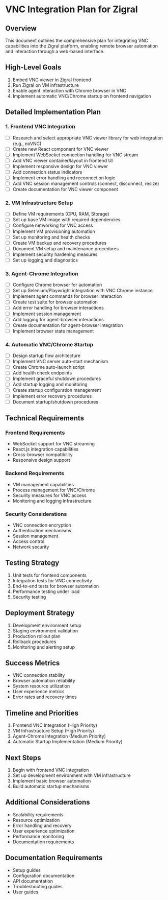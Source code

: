 # VNC Integration Plan for Zigral

## Overview
This document outlines the comprehensive plan for integrating VNC capabilities into the Zigral platform, enabling remote browser automation and interaction through a web-based interface.

## High-Level Goals
1. Embed VNC viewer in Zigral frontend
2. Run Zigral on VM infrastructure
3. Enable agent interaction with Chrome browser in VNC
4. Implement automatic VNC/Chrome startup on frontend navigation

## Detailed Implementation Plan

### 1. Frontend VNC Integration
- [ ] Research and select appropriate VNC viewer library for web integration (e.g., noVNC)
- [ ] Create new React component for VNC viewer
- [ ] Implement WebSocket connection handling for VNC stream
- [ ] Add VNC viewer container/layout in frontend UI
- [ ] Implement responsive design for VNC viewer
- [ ] Add connection status indicators
- [ ] Implement error handling and reconnection logic
- [ ] Add VNC session management controls (connect, disconnect, resize)
- [ ] Create documentation for VNC viewer component

### 2. VM Infrastructure Setup
- [ ] Define VM requirements (CPU, RAM, Storage)
- [ ] Set up base VM image with required dependencies
- [ ] Configure networking for VNC access
- [ ] Implement VM provisioning automation
- [ ] Set up monitoring and health checks
- [ ] Create VM backup and recovery procedures
- [ ] Document VM setup and maintenance procedures
- [ ] Implement security hardening measures
- [ ] Set up logging and diagnostics

### 3. Agent-Chrome Integration
- [ ] Configure Chrome browser for automation
- [ ] Set up Selenium/Playwright integration with VNC Chrome instance
- [ ] Implement agent commands for browser interaction
- [ ] Create test suite for browser automation
- [ ] Add error handling for browser interactions
- [ ] Implement session management
- [ ] Add logging for agent-browser interactions
- [ ] Create documentation for agent-browser integration
- [ ] Implement browser state management

### 4. Automatic VNC/Chrome Startup
- [ ] Design startup flow architecture
- [ ] Implement VNC server auto-start mechanism
- [ ] Create Chrome auto-launch script
- [ ] Add health check endpoints
- [ ] Implement graceful shutdown procedures
- [ ] Add startup logging and monitoring
- [ ] Create startup configuration management
- [ ] Implement error recovery procedures
- [ ] Document startup/shutdown procedures

## Technical Requirements

### Frontend Requirements
- WebSocket support for VNC streaming
- React.js integration capabilities
- Cross-browser compatibility
- Responsive design support

### Backend Requirements
- VM management capabilities
- Process management for VNC/Chrome
- Security measures for VNC access
- Monitoring and logging infrastructure

### Security Considerations
- VNC connection encryption
- Authentication mechanisms
- Session management
- Access control
- Network security

## Testing Strategy
1. Unit tests for frontend components
2. Integration tests for VNC connectivity
3. End-to-end tests for browser automation
4. Performance testing under load
5. Security testing

## Deployment Strategy
1. Development environment setup
2. Staging environment validation
3. Production rollout plan
4. Rollback procedures
5. Monitoring and alerting setup

## Success Metrics
- VNC connection stability
- Browser automation reliability
- System resource utilization
- User experience metrics
- Error rates and recovery times

## Timeline and Priorities
1. Frontend VNC Integration (High Priority)
2. VM Infrastructure Setup (High Priority)
3. Agent-Chrome Integration (Medium Priority)
4. Automatic Startup Implementation (Medium Priority)

## Next Steps
1. Begin with frontend VNC integration
2. Set up development environment with VM infrastructure
3. Implement basic browser automation
4. Build automatic startup mechanisms

## Additional Considerations
- Scalability requirements
- Resource optimization
- Error handling and recovery
- User experience optimization
- Performance monitoring
- Documentation requirements

## Documentation Requirements
- Setup guides
- Configuration documentation
- API documentation
- Troubleshooting guides
- User guides 